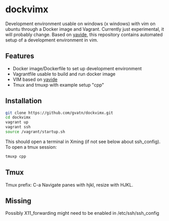 # dockvimx
Development environment usable on windows (x windows) with vim on ubuntu through a Docker image and Vagrant.
Currently just experimental, it will probably change.
Based on [yavide](https://github.com/JBakamovic/yavide), this repository contains automated setup of a development environment in vim.

## Features
* Docker image/Dockerfile to set up development environment
* Vagrantfile usable to build and run docker image
* VIM based on [yavide](https://github.com/JBakamovic/yavide)
* Tmux and tmuxp with example setup "cpp"

## Installation
```bash
git clone https://github.com/gvatn/dockvimx.git
cd dockvimx
vagrant up
vagrant ssh
source /vagrant/startup.sh
```

This should open a terminal in Xming (if not see below about ssh_config).
To open a tmux session:
```bash
tmuxp cpp
```

## Tmux
Tmux prefix: C-a
Navigate panes with hjkl, resize with HJKL.

## Missing
Possibly X11_forwarding might need to be enabled in /etc/ssh/ssh_config
